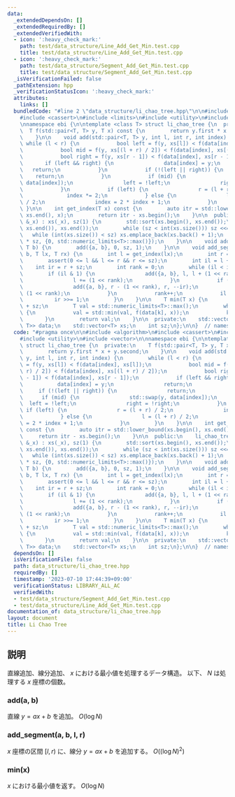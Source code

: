 ```yaml
---
data:
  _extendedDependsOn: []
  _extendedRequiredBy: []
  _extendedVerifiedWith:
  - icon: ':heavy_check_mark:'
    path: test/data_structure/Line_Add_Get_Min.test.cpp
    title: test/data_structure/Line_Add_Get_Min.test.cpp
  - icon: ':heavy_check_mark:'
    path: test/data_structure/Segment_Add_Get_Min.test.cpp
    title: test/data_structure/Segment_Add_Get_Min.test.cpp
  _isVerificationFailed: false
  _pathExtension: hpp
  _verificationStatusIcon: ':heavy_check_mark:'
  attributes:
    links: []
  bundledCode: "#line 2 \"data_structure/li_chao_tree.hpp\"\n\n#include <algorithm>\n\
    #include <cassert>\n#include <limits>\n#include <utility>\n#include <vector>\n\
    \nnamespace ebi {\n\ntemplate <class T> struct li_chao_tree {\n  private:\n  \
    \  T f(std::pair<T, T> y, T x) const {\n        return y.first * x + y.second;\n\
    \    }\n\n    void add(std::pair<T, T> y, int l, int r, int index) {\n       \
    \ while (l < r) {\n            bool left = f(y, xs[l]) < f(data[index], xs[l]);\n\
    \            bool mid = f(y, xs[(l + r) / 2]) < f(data[index], xs[(l + r) / 2]);\n\
    \            bool right = f(y, xs[r - 1]) < f(data[index], xs[r - 1]);\n     \
    \       if (left && right) {\n                data[index] = y;\n             \
    \   return;\n            }\n            if (!(left || right)) {\n            \
    \    return;\n            }\n            if (mid) {\n                std::swap(y,\
    \ data[index]);\n                left = !left;\n                right = !right;\n\
    \            }\n            if (left) {\n                r = (l + r) / 2;\n  \
    \              index *= 2;\n            } else {\n                l = (l + r)\
    \ / 2;\n                index = 2 * index + 1;\n            }\n        }\n   \
    \ }\n\n    int get_index(T x) const {\n        auto itr = std::lower_bound(xs.begin(),\
    \ xs.end(), x);\n        return itr - xs.begin();\n    }\n\n  public:\n    li_chao_tree(std::vector<T>\
    \ &_x) : xs(_x), sz(1) {\n        std::sort(xs.begin(), xs.end());\n        xs.erase(std::unique(xs.begin(),\
    \ xs.end()), xs.end());\n        while (sz < int(xs.size())) sz <<= 1;\n     \
    \   while (int(xs.size()) < sz) xs.emplace_back(xs.back() + 1);\n        data.assign(2\
    \ * sz, {0, std::numeric_limits<T>::max()});\n    }\n\n    void add_line(T a,\
    \ T b) {\n        add({a, b}, 0, sz, 1);\n    }\n\n    void add_segment(T a, T\
    \ b, T lx, T rx) {\n        int l = get_index(lx);\n        int r = get_index(rx);\n\
    \        assert(0 <= l && l <= r && r <= sz);\n        int il = l + sz;\n    \
    \    int ir = r + sz;\n        int rank = 0;\n        while (il < ir) {\n    \
    \        if (il & 1) {\n                add({a, b}, l, l + (1 << rank), il++);\n\
    \                l += (1 << rank);\n            }\n            if (ir & 1) {\n\
    \                add({a, b}, r - (1 << rank), r, --ir);\n                r -=\
    \ (1 << rank);\n            }\n            rank++;\n            il >>= 1;\n  \
    \          ir >>= 1;\n        }\n    }\n\n    T min(T x) {\n        int k = get_index(x)\
    \ + sz;\n        T val = std::numeric_limits<T>::max();\n        while (k > 0)\
    \ {\n            val = std::min(val, f(data[k], x));\n            k >>= 1;\n \
    \       }\n        return val;\n    }\n\n  private:\n    std::vector<std::pair<T,\
    \ T>> data;\n    std::vector<T> xs;\n    int sz;\n};\n\n}  // namespace ebi\n"
  code: "#pragma once\n\n#include <algorithm>\n#include <cassert>\n#include <limits>\n\
    #include <utility>\n#include <vector>\n\nnamespace ebi {\n\ntemplate <class T>\
    \ struct li_chao_tree {\n  private:\n    T f(std::pair<T, T> y, T x) const {\n\
    \        return y.first * x + y.second;\n    }\n\n    void add(std::pair<T, T>\
    \ y, int l, int r, int index) {\n        while (l < r) {\n            bool left\
    \ = f(y, xs[l]) < f(data[index], xs[l]);\n            bool mid = f(y, xs[(l +\
    \ r) / 2]) < f(data[index], xs[(l + r) / 2]);\n            bool right = f(y, xs[r\
    \ - 1]) < f(data[index], xs[r - 1]);\n            if (left && right) {\n     \
    \           data[index] = y;\n                return;\n            }\n       \
    \     if (!(left || right)) {\n                return;\n            }\n      \
    \      if (mid) {\n                std::swap(y, data[index]);\n              \
    \  left = !left;\n                right = !right;\n            }\n           \
    \ if (left) {\n                r = (l + r) / 2;\n                index *= 2;\n\
    \            } else {\n                l = (l + r) / 2;\n                index\
    \ = 2 * index + 1;\n            }\n        }\n    }\n\n    int get_index(T x)\
    \ const {\n        auto itr = std::lower_bound(xs.begin(), xs.end(), x);\n   \
    \     return itr - xs.begin();\n    }\n\n  public:\n    li_chao_tree(std::vector<T>\
    \ &_x) : xs(_x), sz(1) {\n        std::sort(xs.begin(), xs.end());\n        xs.erase(std::unique(xs.begin(),\
    \ xs.end()), xs.end());\n        while (sz < int(xs.size())) sz <<= 1;\n     \
    \   while (int(xs.size()) < sz) xs.emplace_back(xs.back() + 1);\n        data.assign(2\
    \ * sz, {0, std::numeric_limits<T>::max()});\n    }\n\n    void add_line(T a,\
    \ T b) {\n        add({a, b}, 0, sz, 1);\n    }\n\n    void add_segment(T a, T\
    \ b, T lx, T rx) {\n        int l = get_index(lx);\n        int r = get_index(rx);\n\
    \        assert(0 <= l && l <= r && r <= sz);\n        int il = l + sz;\n    \
    \    int ir = r + sz;\n        int rank = 0;\n        while (il < ir) {\n    \
    \        if (il & 1) {\n                add({a, b}, l, l + (1 << rank), il++);\n\
    \                l += (1 << rank);\n            }\n            if (ir & 1) {\n\
    \                add({a, b}, r - (1 << rank), r, --ir);\n                r -=\
    \ (1 << rank);\n            }\n            rank++;\n            il >>= 1;\n  \
    \          ir >>= 1;\n        }\n    }\n\n    T min(T x) {\n        int k = get_index(x)\
    \ + sz;\n        T val = std::numeric_limits<T>::max();\n        while (k > 0)\
    \ {\n            val = std::min(val, f(data[k], x));\n            k >>= 1;\n \
    \       }\n        return val;\n    }\n\n  private:\n    std::vector<std::pair<T,\
    \ T>> data;\n    std::vector<T> xs;\n    int sz;\n};\n\n}  // namespace ebi"
  dependsOn: []
  isVerificationFile: false
  path: data_structure/li_chao_tree.hpp
  requiredBy: []
  timestamp: '2023-07-10 17:44:39+09:00'
  verificationStatus: LIBRARY_ALL_AC
  verifiedWith:
  - test/data_structure/Segment_Add_Get_Min.test.cpp
  - test/data_structure/Line_Add_Get_Min.test.cpp
documentation_of: data_structure/li_chao_tree.hpp
layout: document
title: Li Chao Tree
---
```


## 説明

直線追加、線分追加、 $x$ における最小値を処理するデータ構造。 以下、 $N$ は処理する $x$ 座標の個数。

### add(a, b)

直線 $y = ax + b$ を追加。 $O(\log N)$

### add_segment(a, b, l, r)

$x$ 座標の区間 $[l, r)$ に、線分 $y = ax + b$ を追加する。 $O((\log N)^2)$

### min(x)

$x$ における最小値を返す。 $O(\log N)$